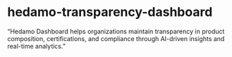 # hedamo-transparency-dashboard
“Hedamo Dashboard helps organizations maintain transparency in product composition, certifications, and compliance through AI-driven insights and real-time analytics.”

